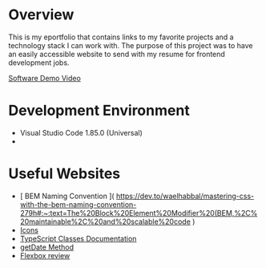 # Overview

This is my eportfolio that contains links to my favorite projects and a technology stack I can work with. The purpose of this project was to have an easily accessible website to send with my resume for frontend development jobs.

[Software Demo Video](https://youtu.be/4TcyXme_OYc)

# Development Environment

* Visual Studio Code 1.85.0 (Universal)
* 

# Useful Websites

* [ BEM Naming Convention ]( https://dev.to/waelhabbal/mastering-css-with-the-bem-naming-convention-279h#:~:text=The%20Block%20Element%20Modifier%20(BEM,%2C%20maintainable%2C%20and%20scalable%20code )
* [ Icons ](https://github.com/sofiagalkina/chess )
* [ TypeScript Classes Documentation ](https://www.typescriptlang.org/docs/handbook/classes.html)
* [ getDate Method  ](https://developer.mozilla.org/en-US/docs/Web/JavaScript/Reference/Global_Objects/Date/getDate)
* [ Flexbox review ](https://developer.mozilla.org/en-US/docs/Web/CSS/CSS_flexible_box_layout/Basic_concepts_of_flexbox)